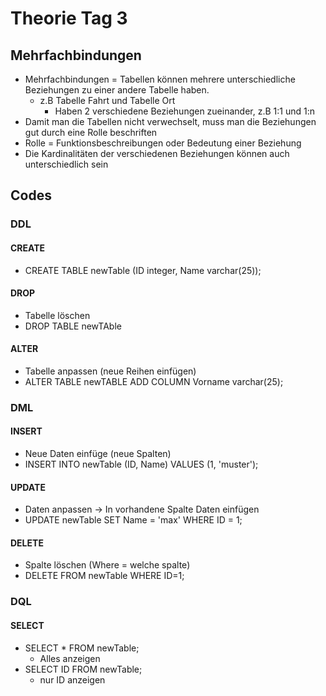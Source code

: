 # Theorie Tag 3

## Mehrfachbindungen

- Mehrfachbindungen = Tabellen können mehrere unterschiedliche Beziehungen zu einer andere Tabelle haben.
  - z.B Tabelle Fahrt und Tabelle Ort
      - Haben 2 verschiedene Beziehungen zueinander, z.B 1:1 und 1:n
- Damit man die Tabellen nicht verwechselt, muss man die Beziehungen gut durch eine Rolle beschriften
- Rolle = Funktionsbeschreibungen oder Bedeutung einer Beziehung
- Die Kardinalitäten der verschiedenen Beziehungen können auch unterschiedlich sein


## Codes

### DDL

#### CREATE

- CREATE TABLE newTable (ID integer, Name varchar(25));

#### DROP

- Tabelle löschen
- DROP TABLE newTAble

#### ALTER 

- Tabelle anpassen (neue Reihen einfügen)
- ALTER TABLE newTABLE ADD COLUMN Vorname varchar(25);



### DML

#### INSERT

- Neue Daten einfüge (neue Spalten)
- INSERT INTO newTable (ID, Name) VALUES (1, 'muster');

#### UPDATE

- Daten anpassen -> In vorhandene Spalte Daten einfügen
- UPDATE newTable SET Name = 'max' WHERE ID = 1;

#### DELETE 

- Spalte löschen (Where = welche spalte)
- DELETE FROM newTable WHERE ID=1;



### DQL

#### SELECT

- SELECT * FROM newTable;
  - Alles anzeigen
- SELECT ID FROM newTable;
  - nur ID anzeigen
